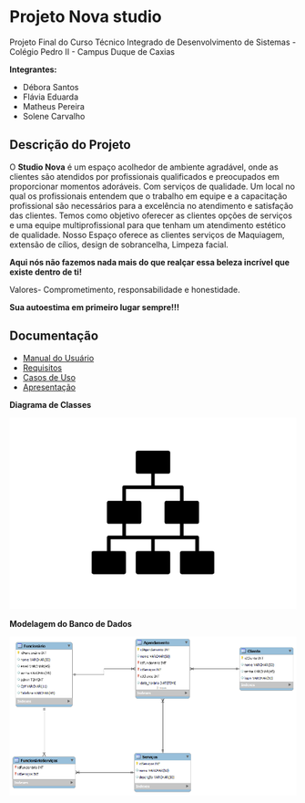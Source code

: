 # Projeto Nova studio  

Projeto Final do Curso Técnico Integrado de Desenvolvimento de Sistemas - Colégio Pedro II - Campus Duque de Caxias

**Integrantes:**
 - Débora Santos 
 - Flávia Eduarda
 - Matheus Pereira 
 - Solene Carvalho

 ## Descrição do Projeto

O **Studio Nova** é um espaço acolhedor de ambiente agradável, onde as clientes são atendidos por profissionais qualificados e preocupados em proporcionar momentos adoráveis. Com serviços de qualidade. Um local no qual os profissionais entendem que o trabalho em equipe e a capacitação profissional são necessários para a excelência no atendimento e satisfação das clientes.
Temos como objetivo oferecer as clientes opções de serviços e uma equipe multiprofissional para que tenham um atendimento estético de qualidade.
Nosso Espaço oferece as clientes serviços de  Maquiagem, extensão de cílios, design de sobrancelha, Limpeza facial.

**Aqui nós não fazemos nada mais do que realçar essa beleza incrível que existe dentro de ti!**

Valores-
Comprometimento, responsabilidade e honestidade.

**Sua autoestima em primeiro lugar sempre!!!**

## Documentação

- [Manual do Usuário](manual.md)
- [Requisitos](requisitos.md)
- [Casos de Uso](casos-de-uso.md)
- [Apresentação](apresentacao.pdf)

**Diagrama de Classes**

![Diagramas de Classes](diagrama-exemplo.png)



**Modelagem do Banco de Dados**

![Diagrama de Banco de Dados](diagrama-de-banco-de-dados1.png)
